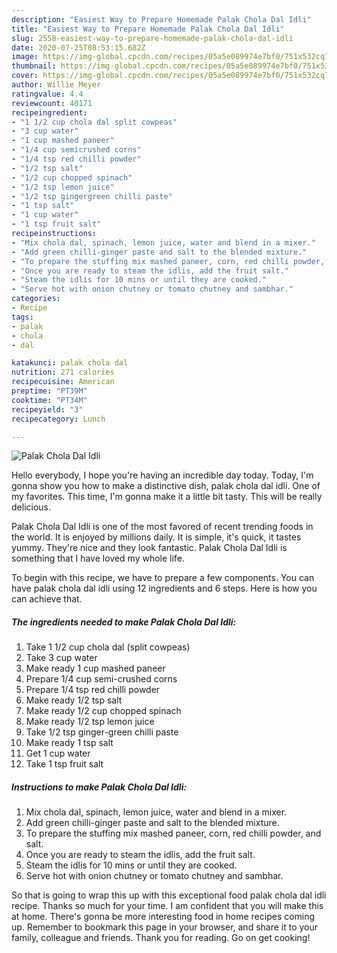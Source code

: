```yaml
---
description: "Easiest Way to Prepare Homemade Palak Chola Dal Idli"
title: "Easiest Way to Prepare Homemade Palak Chola Dal Idli"
slug: 2558-easiest-way-to-prepare-homemade-palak-chola-dal-idli
date: 2020-07-25T08:53:15.682Z
image: https://img-global.cpcdn.com/recipes/05a5e089974e7bf0/751x532cq70/palak-chola-dal-idli-recipe-main-photo.jpg
thumbnail: https://img-global.cpcdn.com/recipes/05a5e089974e7bf0/751x532cq70/palak-chola-dal-idli-recipe-main-photo.jpg
cover: https://img-global.cpcdn.com/recipes/05a5e089974e7bf0/751x532cq70/palak-chola-dal-idli-recipe-main-photo.jpg
author: Willie Meyer
ratingvalue: 4.4
reviewcount: 40171
recipeingredient:
- "1 1/2 cup chola dal split cowpeas"
- "3 cup water"
- "1 cup mashed paneer"
- "1/4 cup semicrushed corns"
- "1/4 tsp red chilli powder"
- "1/2 tsp salt"
- "1/2 cup chopped spinach"
- "1/2 tsp lemon juice"
- "1/2 tsp gingergreen chilli paste"
- "1 tsp salt"
- "1 cup water"
- "1 tsp fruit salt"
recipeinstructions:
- "Mix chola dal, spinach, lemon juice, water and blend in a mixer."
- "Add green chilli-ginger paste and salt to the blended mixture."
- "To prepare the stuffing mix mashed paneer, corn, red chilli powder, and salt."
- "Once you are ready to steam the idlis, add the fruit salt."
- "Steam the idlis for 10 mins or until they are cooked."
- "Serve hot with onion chutney or tomato chutney and sambhar."
categories:
- Recipe
tags:
- palak
- chola
- dal

katakunci: palak chola dal 
nutrition: 271 calories
recipecuisine: American
preptime: "PT39M"
cooktime: "PT34M"
recipeyield: "3"
recipecategory: Lunch

---
```



![Palak Chola Dal Idli](https://img-global.cpcdn.com/recipes/05a5e089974e7bf0/751x532cq70/palak-chola-dal-idli-recipe-main-photo.jpg)

Hello everybody, I hope you're having an incredible day today. Today, I'm gonna show you how to make a distinctive dish, palak chola dal idli. One of my favorites. This time, I'm gonna make it a little bit tasty. This will be really delicious.

Palak Chola Dal Idli is one of the most favored of recent trending foods in the world. It is enjoyed by millions daily. It is simple, it's quick, it tastes yummy. They're nice and they look fantastic. Palak Chola Dal Idli is something that I have loved my whole life.




To begin with this recipe, we have to prepare a few components. You can have palak chola dal idli using 12 ingredients and 6 steps. Here is how you can achieve that.

<!--inarticleads1-->

##### The ingredients needed to make Palak Chola Dal Idli:

1. Take 1 1/2 cup chola dal (split cowpeas)
1. Take 3 cup water
1. Make ready 1 cup mashed paneer
1. Prepare 1/4 cup semi-crushed corns
1. Prepare 1/4 tsp red chilli powder
1. Make ready 1/2 tsp salt
1. Make ready 1/2 cup chopped spinach
1. Make ready 1/2 tsp lemon juice
1. Take 1/2 tsp ginger-green chilli paste
1. Make ready 1 tsp salt
1. Get 1 cup water
1. Take 1 tsp fruit salt




<!--inarticleads2-->

##### Instructions to make Palak Chola Dal Idli:

1. Mix chola dal, spinach, lemon juice, water and blend in a mixer.
1. Add green chilli-ginger paste and salt to the blended mixture.
1. To prepare the stuffing mix mashed paneer, corn, red chilli powder, and salt.
1. Once you are ready to steam the idlis, add the fruit salt.
1. Steam the idlis for 10 mins or until they are cooked.
1. Serve hot with onion chutney or tomato chutney and sambhar.




So that is going to wrap this up with this exceptional food palak chola dal idli recipe. Thanks so much for your time. I am confident that you will make this at home. There's gonna be more interesting food in home recipes coming up. Remember to bookmark this page in your browser, and share it to your family, colleague and friends. Thank you for reading. Go on get cooking!
